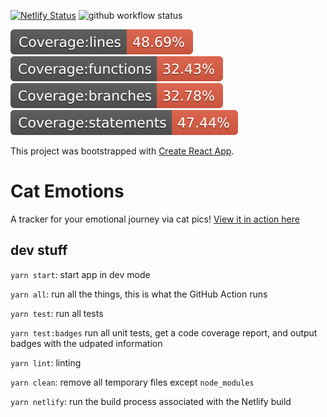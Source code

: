 [![Netlify Status](https://api.netlify.com/api/v1/badges/dd47536c-4b25-43a8-a996-eafc24f52433/deploy-status)](https://app.netlify.com/sites/cat-emotions/deploys)
![github workflow status](https://github.com/Barbacoa08/cat-emotions/actions/workflows/run-yarn.yml/badge.svg)

![Coverage lines](./badges/badge-lines.svg)
![Coverage functions](./badges/badge-functions.svg)
![Coverage branches](./badges/badge-branches.svg)
![Coverage statements](./badges/badge-statements.svg)

This project was bootstrapped with [Create React App](https://github.com/facebook/create-react-app).

# Cat Emotions

A tracker for your emotional journey via cat pics! [View it in action here](https://cat-emotions.app/)

## dev stuff

`yarn start`: start app in dev mode

`yarn all`: run all the things, this is what the GitHub Action runs

`yarn test`: run all tests

`yarn test:badges` run all unit tests, get a code coverage report, and output badges with the udpated information

`yarn lint`: linting

`yarn clean`: remove all temporary files except `node_modules`

`yarn netlify`: run the build process associated with the Netlify build
